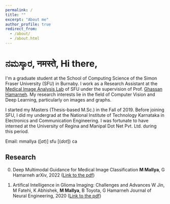```yaml
---
permalink: /
title: ""
excerpt: "About me"
author_profile: true
redirect_from: 
  - /about/
  - /about.html
---
```


<!-- Welcome to my e-home! -->


ನಮಸ್ಕಾರ, नमस्ते, Hi there,
===

I'm a graduate student at the School of Computing Science of the Simon Fraser University (SFU) in Burnaby. I work as a Research Assistant at the [Medical Image Analysis Lab](https://www.medicalimageanalysis.com/) of SFU under the supervision of Prof. [Ghassan Hamarneh](https://scholar.google.com/citations?user=61DdlkAAAAAJ). My research interests lie in the field of Computer Vision and Deep Learning, particularly on images and graphs.

I started my Masters (Thesis-based M.Sc.) in the Fall of 2019. Before joining SFU, I did my undergrad at the National Institute of Technology Karnataka in Electronics and Communication Engineering. I was fortunate to have interned at the University of Regina and Manipal Dot Net Pvt. Ltd. during this period. 

<!-- Here's my [CV](https://drive.google.com/file/d/1Rg--6h9s2V9dd5wZNkomOUAA29ZV3pAq/view?usp=sharing).-->

Email: mmallya ([_at_)] sfu [(_dot_]) ca


Research
---

0. Deep Multimodal Guidance for Medical Image Classification 
**M Mallya**, G Hamarneh
arXiv, 2022 ([Link to the pdf](https://arxiv.org/pdf/2203.05683.pdf))
   
1. Artifical Intelligence in Glioma Imaging: Challenges and Advances
W Jin, M Fatehi, K Abhishek, **M Mallya**, B Toyota, G Hamarneh
Journal of Neural Engineering, 2020 ([Link to the pdf](https://iopscience.iop.org/article/10.1088/1741-2552/ab8131/pdf))
